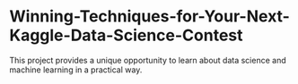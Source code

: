 # Winning-Techniques-for-Your-Next-Kaggle-Data-Science-Contest
This project provides a unique opportunity to learn about data science and machine learning in a practical way.
